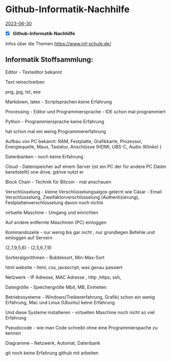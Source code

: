 # Github-Informatik-Nachhilfe
[2023-06-30]()

- [X]  **Github-Informatik-Nachhilfe** 

Infos über die Themen
https://www.inf-schule.de/

## Informatik Stoffsammlung:

Editor - Texteditor bekannt

Text reinschreiben

png, jpg, txt, exe

Markdown, latex - Scriptsprachen keine Erfahrung

Processing - Editor und Programmiersprache - IDE schon mal programmiert

Python - Programmiersprache keine Erfahrung

hat schon mal ein wenig Programmiererfahrung

Aufbau von PC bekannt: RAM, Festplatte, Grafikkarte, Prozessor, Energiequelle, Maus, Tastatur, Anschlüsse (HDMI, UBS-C, Audio (Klinke) )

Datenbanken - noch keine Erfahrung

Cloud - Datenspeicher auf einem Server (ist ein PC der für andere PC Daten bereitstellt) one drive, gdrive nutzt er

Block Chain - Technik für Bitcoin - mal anschauen

Verschlüsselung - kleine Verschlüsselungsalgos gelernt wie Cäsar - Email Verschlüsselung, Zweifaktorverschlüsselung (Authentizierung), Festplattenverschlüsselung davon noch nichts

virtuelle Maschine - Umgang und einrichten

Auf andere entfernte Maschinen (PC) einloggen

Kommandozeile - nur wenig bis gar nicht , nur grundlegen Befehle und einloggen auf Servern

(2,7,9,5,6) - (2,5,6,7,9)

Sortieralgorithmen - Bubblesort, Min-Max-Sort

html website - html, css, javascript, was genau passiert

Netzwerk - IP Adresse, MAC Adresse , http ,https, ssh,

Dateigröße - Speichergröße  Mbit, MB, Einheiten

Betriebssysteme - Windows(Treibererfahrung, Grafik) schon ein wenig Erfahrung, Mac und Linux (Ubuntu) keine Erfahrung

Und diese Systeme installieren - virtuellen Maschine noch nicht so viel Erfahrung

Pseudocode - wie man Code schreibt ohne eine Programmierspache zu kennen

Diagramme - Netzwerk, Automat, Datenbank

git noch keine Erfahrung github mit arbeiten

